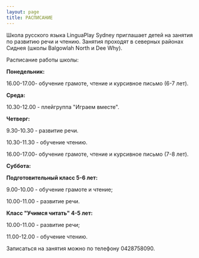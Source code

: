 ```yaml
---
layout: page
title: РАСПИСАНИЕ
---
```

Школа русского языка LinguaPlay Sydney приглашает детей на занятия по развитию речи и чтению. Занятия проходят в северных районах Сиднея (школы Balgowlah North и Dee Why).


Расписание работы школы:

**Понедельник:**

16.00-17.00- обучение грамоте, чтение и курсивное письмо (6-7 лет). 


**Среда:**

10.30-12.00 - плейгруппа "Играем вместе".


**Четверг:**

9.30-10.30 - развитие речи.

10.30-11.30 - обучение чтению.

16.00-17.00- обучение грамоте, чтение и курсивное письмо (7-8 лет). 


**Суббота:**

**Подготовительный класс 5-6 лет:**

9.00-10.00 - обучение грамоте и чтение;

10.00-11.00 - развитие речи.

**Класс "Учимся читать" 4-5 лет:**

10.00-11.00 - развитие речи;

11.00-12.00 - обучение чтению.

Записаться на занятия можно по телефону 0428758090.


